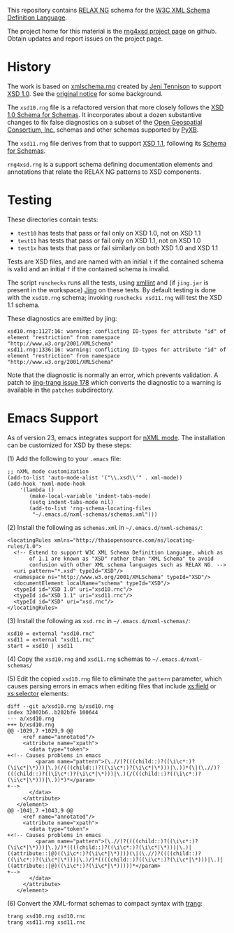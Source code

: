 This repository contains [RELAX NG](http://relaxng.org/) schema for the
[W3C XML Schema Definition Language](http://www.w3.org/TR/xmlschema-1).

The project home for this material is the <a
href="https://github.com/pabigot/rng4xsd">rng4xsd project page</a> on
github.  Obtain updates and report issues on the project page.

History
=======

The work is based on
[xmlschema.rng](http://www.jenitennison.com/schema/xmlschema.rng)
created by [Jeni Tennison](http://www.jenitennison.com/index.xml) to
support [XSD 1.0](http://www.w3.org/TR/xmlschema-1/).  See the [original
notice](https://lists.oasis-open.org/archives/relax-ng/200106/msg00228.html)
for some background.

The `xsd10.rng` file is a refactored version that more closely follows
the [XSD 1.0 Schema for Schemas](http://www.w3.org/2001/XMLSchema.xsd).
It incorporates about a dozen substantive changes to fix false
diagnostics on a subset of the [Open Geospatial Consortium,
Inc.](http://www.opengeospatial.org/) schemas and other schemas
supported by [PyXB](http://pyxb.sourceforge.net/).

The `xsd11.rng` file derives from that to support [XSD
1.1](http://www.w3.org/TR/xmlschema11-1/), following its [Schema for
Schemas]( http://www.w3.org/TR/xmlschema11-2/XMLSchema.xsd).

`rng4xsd.rng` is a support schema defining documentation elements and
annotations that relate the RELAX NG patterns to XSD components.

Testing
=======

These directories contain tests:

* `test10` has tests that pass or fail only on XSD 1.0, not on XSD 1.1
* `test11` has tests that pass or fail only on XSD 1.1, not on XSD 1.0
* `test1x` has tests that pass or fail similarly on both XSD 1.0 and XSD
   1.1

Tests are XSD files, and are named with an initial `t` if the contained
schema is valid and an initial `f` if the contained schema is invalid.

The script `runchecks` runs all the tests, using
[xmllint](http://xmlsoft.org/xmllint.html) and (if `jing.jar` is present
in the workspace)
[Jing](http://www.thaiopensource.com/relaxng/jing.html) on these tests.
By default testing is done with the `xsd10.rng` schema; invoking
`runchecks xsd11.rng` will test the XSD 1.1 schema.

These diagnostics are emitted by jing:

    xsd10.rng:1127:16: warning: conflicting ID-types for attribute "id" of element "restriction" from namespace "http://www.w3.org/2001/XMLSchema"
    xsd11.rng:1336:16: warning: conflicting ID-types for attribute "id" of element "restriction" from namespace "http://www.w3.org/2001/XMLSchema"

Note that the diagnostic is normally an error, which prevents
validation.  A patch to [jing-trang issue
178](https://code.google.com/p/jing-trang/issues/detail?id=178) which
converts the diagnostic to a warning is available in the `patches`
subdirectory.

Emacs Support
=============

As of version 23, emacs integrates support for [nXML
mode](http://www.thaiopensource.com/nxml-mode/).  The installation can
be customized for XSD by these steps:

(1) Add the following to your `.emacs` file:

    ;; nXML mode customization
    (add-to-list 'auto-mode-alist '("\\.xsd\\'" . xml-mode))
    (add-hook 'nxml-mode-hook
        '(lambda ()
           (make-local-variable 'indent-tabs-mode)
           (setq indent-tabs-mode nil)
           (add-to-list 'rng-schema-locating-files
            "~/.emacs.d/nxml-schemas/schemas.xml")))

(2) Install the following as `schemas.xml` in `~/.emacs.d/nxml-schemas/`:

    <locatingRules xmlns="http://thaiopensource.com/ns/locating-rules/1.0">
      <!-- Extend to support W3C XML Schema Definition Language, which as
           of 1.1 are known as "XSD" rather than "XML Schema" to avoid
           confusion with other XML schema languages such as RELAX NG. -->
      <uri pattern="*.xsd" typeId="XSD"/>
      <namespace ns="http://www.w3.org/2001/XMLSchema" typeId="XSD"/>
      <documentElement localName="schema" typeId="XSD"/>
      <typeId id="XSD 1.0" uri="xsd10.rnc"/>
      <typeId id="XSD 1.1" uri="xsd11.rnc"/>
      <typeId id="XSD" uri="xsd.rnc"/>
    </locatingRules>

(3) Install the following as `xsd.rnc` in `~/.emacs.d/nxml-schemas/`:

    xsd10 = external "xsd10.rnc"
    xsd11 = external "xsd11.rnc"
    start = xsd10 | xsd11

(4) Copy the `xsd10.rng` and `xsd11.rng` schemas to
    `~/.emacs.d/nxml-schemas/`

(5) Edit the copied `xsd10.rng` file to eliminate the `pattern`
    parameter, which causes parsing errors in emacs when editing files
    that include
    [xs:field](http://www.w3.org/TR/xmlschema-1/#element-field) or
    [xs:selector](http://www.w3.org/TR/xmlschema-1/#element-selector)
    elements:

    diff --git a/xsd10.rng b/xsd10.rng
    index 32002b6..b202bfe 100644
    --- a/xsd10.rng
    +++ b/xsd10.rng
    @@ -1029,7 +1029,9 @@
         <ref name="annotated"/>
         <attribute name="xpath">
           <data type="token">
    +<!-- Causes problems in emacs
             <param name="pattern">(\.//)?(((child::)?((\i\c*:)?(\i\c*|\*)))|\.)(/(((child::)?((\i\c*:)?(\i\c*|\*)))|\.))*(\|(\.//)?(((child::)?((\i\c*:)?(\i\c*|\*)))|\.)(/(((child::)?((\i\c*:)?(\i\c*|\*)))|\.))*)*</param>
    +-->
           </data>
         </attribute>
       </element>
    @@ -1041,7 +1043,9 @@
         <ref name="annotated"/>
         <attribute name="xpath">
           <data type="token">
    +<!-- Causes problems in emacs
             <param name="pattern">(\.//)?((((child::)?((\i\c*:)?(\i\c*|\*)))|\.)/)*((((child::)?((\i\c*:)?(\i\c*|\*)))|\.)|((attribute::|@)((\i\c*:)?(\i\c*|\*))))(\|(\.//)?((((child::)?((\i\c*:)?(\i\c*|\*)))|\.)/)*((((child::)?((\i\c*:)?(\i\c*|\*)))|\.)|((attribute::|@)((\i\c*:)?(\i\c*|\*)))))*</param>
    +-->
           </data>
         </attribute>
       </element>

(6) Convert the XML-format schemas to compact syntax with
    [trang](http://code.google.com/p/jing-trang):

    trang xsd10.rng xsd10.rnc
    trang xsd11.rng xsd11.rnc
